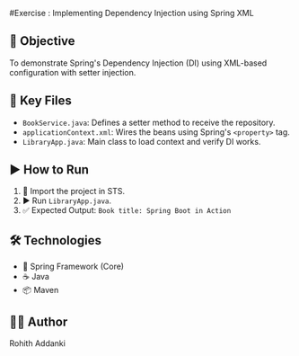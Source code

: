 #Exercise : Implementing Dependency Injection using Spring XML

## 🎯 Objective
To demonstrate Spring's Dependency Injection (DI) using XML-based configuration with setter injection.

## 📂 Key Files
- `BookService.java`: Defines a setter method to receive the repository.  
- `applicationContext.xml`: Wires the beans using Spring's `<property>` tag.  
- `LibraryApp.java`: Main class to load context and verify DI works.

## ▶️ How to Run
1. 🚀 Import the project in STS.  
2. ▶️ Run `LibraryApp.java`.  
3. ✅ Expected Output: `Book title: Spring Boot in Action`

## 🛠️ Technologies
- 🌱 Spring Framework (Core)  
- ☕ Java  
- 📦 Maven

## 👨‍💻 Author
Rohith Addanki
